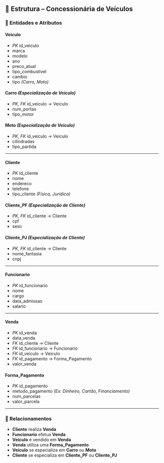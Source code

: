 ## 🧩 Estrutura – Concessionária de Veículos

### 🔹 Entidades e Atributos

#### **Veiculo**
- *PK* id_veiculo
- marca
- modelo
- ano
- preco_atual
- tipo_combustivel
- cambio
- tipo *(Carro, Moto)*

#### **Carro** *(Especialização de Veiculo)*
- *PK, FK* id_veiculo → Veiculo
- num_portas
- tipo_motor

#### **Moto** *(Especialização de Veiculo)*
- *PK, FK* id_veiculo → Veiculo
- cilindradas
- tipo_partida

---

#### **Cliente**
- *PK* id_cliente
- nome
- endereco
- telefone
- tipo_cliente *(Física, Jurídica)*

#### **Cliente_PF** *(Especialização de Cliente)*
- *PK, FK* id_cliente → Cliente
- cpf
- sexo

#### **Cliente_PJ** *(Especialização de Cliente)*
- *PK, FK* id_cliente → Cliente
- nome_fantasia
- cnpj

---

#### **Funcionario**
- *PK* id_funcionario
- nome
- cargo
- data_admissao
- salario

---
#### **Venda**
- *PK* id_venda
- data_venda
- *FK* id_cliente → Cliente
- *FK* id_funcionario → Funcionario
- *FK* id_veiculo → Veiculo
- *FK* id_pagamento → Forma_Pagamento
- valor_venda

  
#### **Forma_Pagamento**
- *PK* id_pagamento
- metodo_pagamento *(Ex: Dinheiro, Cartão, Financiamento)*
- num_parcelas
- valor_parcela

---

### 🔗 Relacionamentos

- **Cliente** realiza **Venda**
- **Funcionario** efetua **Venda**
- **Veiculo** é vendido em **Venda**
- **Venda** utiliza uma **Forma_Pagamento**
- **Veiculo** se especializa em **Carro** ou **Moto**
- **Cliente** se especializa em **Cliente_PF** ou **Cliente_PJ**  
